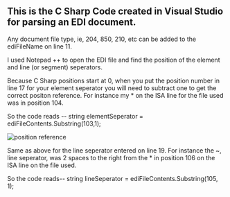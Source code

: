 ## This is the C Sharp Code created in Visual Studio for parsing an EDI document.

Any document file type, ie, 204, 850, 210, etc can be added to the ediFileName on line  11.

I used Notepad ++ to open the EDI file and find the position of the element and line (or segment) seperators.

Because C Sharp positions start at 0, when you put the position number in line 17 for your element seperator you will need to subtract one to get the correct positon reference. For instance my * on the ISA line for the file used was in position 104.

So the code reads -- string elementSeperator = ediFileContents.Substring(103,1);

![position reference](https://github.com/user-attachments/assets/e3514815-3be9-4bca-8bdd-630aa2f3cb3a)

Same as above for the line seperator entered on line 19. For instance the ~, line seperator, was 2 spaces to the right from the * in position 106 on the ISA line on the file used.

So the code reads-- string lineSeperator = ediFileContents.Substring(105, 1);
